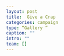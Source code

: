 ```yaml
---
layout: post
title:  Give a Crap
categories: campaign
type: “Gallery ”
caption: ""
intro: ""
team: []
---
```

